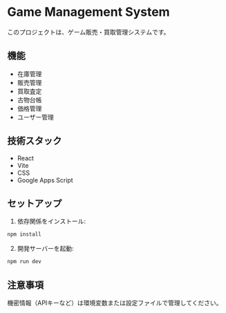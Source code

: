 # Game Management System

このプロジェクトは、ゲーム販売・買取管理システムです。

## 機能

- 在庫管理
- 販売管理
- 買取査定
- 古物台帳
- 価格管理
- ユーザー管理

## 技術スタック

- React
- Vite
- CSS
- Google Apps Script

## セットアップ

1. 依存関係をインストール:
```bash
npm install
```

2. 開発サーバーを起動:
```bash
npm run dev
```

## 注意事項

機密情報（APIキーなど）は環境変数または設定ファイルで管理してください。
